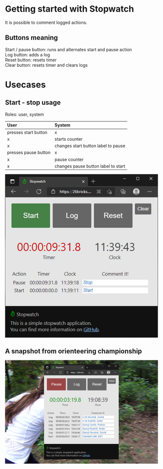 # Getting started with Stopwatch

It is possible to comment logged actions.

## Buttons meaning

Start / pause button: runs and alternates start and pause action\
Log button: adds a log\
Reset button: resets timer\
Clear button: resets timer and clears logs

# Usecases

## Start - stop usage

Roles: user, system

User  | System
:------------- | :-------------
presses start button|x
x|starts counter
x|changes start button label to pause
presses pause button|x 
x|pause counter
x|changes pause button label to start

![Simple start - stop usage image](/src/stopwatch_start_stop.png)

## A snapshot from orienteering championship

![Orienteering championship usage image](/src/stopwatch_orienteering.png)
